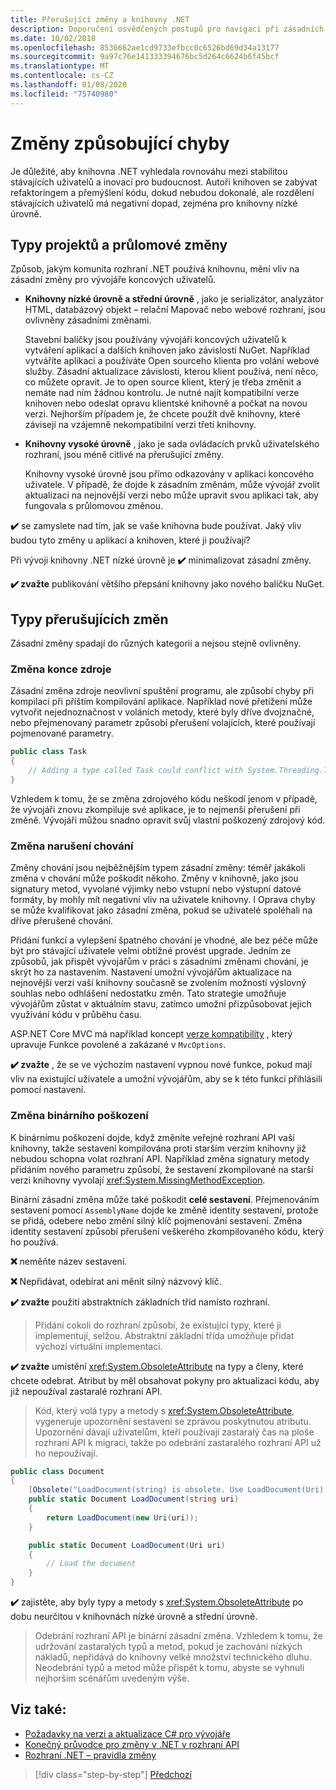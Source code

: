 ```yaml
---
title: Přerušující změny a knihovny .NET
description: Doporučení osvědčených postupů pro navigaci při zásadních změnách při vytváření knihoven .NET.
ms.date: 10/02/2018
ms.openlocfilehash: 8536662ae1cd9733efbcc0c6526bd69d34a13177
ms.sourcegitcommit: 9a97c76e141333394676bc5d264c6624b6f45bcf
ms.translationtype: MT
ms.contentlocale: cs-CZ
ms.lasthandoff: 01/08/2020
ms.locfileid: "75740980"
---
```

# <a name="breaking-changes"></a>Změny způsobující chyby

Je důležité, aby knihovna .NET vyhledala rovnováhu mezi stabilitou stávajících uživatelů a inovací pro budoucnost. Autoři knihoven se zabývat refaktoringem a přemýšlení kódu, dokud nebudou dokonalé, ale rozdělení stávajících uživatelů má negativní dopad, zejména pro knihovny nízké úrovně.

## <a name="project-types-and-breaking-changes"></a>Typy projektů a průlomové změny

Způsob, jakým komunita rozhraní .NET používá knihovnu, mění vliv na zásadní změny pro vývojáře koncových uživatelů.

- **Knihovny nízké úrovně a střední úrovně** , jako je serializátor, analyzátor HTML, databázový objekt – relační Mapovač nebo webové rozhraní, jsou ovlivněny zásadními změnami.

  Stavební balíčky jsou používány vývojáři koncových uživatelů k vytváření aplikací a dalších knihoven jako závislostí NuGet. Například vytváříte aplikaci a používáte Open sourceho klienta pro volání webové služby. Zásadní aktualizace závislosti, kterou klient používá, není něco, co můžete opravit. Je to open source klient, který je třeba změnit a nemáte nad ním žádnou kontrolu. Je nutné najít kompatibilní verze knihoven nebo odeslat opravu klientské knihovně a počkat na novou verzi. Nejhorším případem je, že chcete použít dvě knihovny, které závisejí na vzájemně nekompatibilní verzi třetí knihovny.

- **Knihovny vysoké úrovně** , jako je sada ovládacích prvků uživatelského rozhraní, jsou méně citlivé na přerušující změny.

  Knihovny vysoké úrovně jsou přímo odkazovány v aplikaci koncového uživatele. V případě, že dojde k zásadním změnám, může vývojář zvolit aktualizaci na nejnovější verzi nebo může upravit svou aplikaci tak, aby fungovala s průlomovou změnou.

**✔️** se zamyslete nad tím, jak se vaše knihovna bude používat. Jaký vliv budou tyto změny u aplikací a knihoven, které ji používají?

Při vývoji knihovny .NET nízké úrovně je **✔️** minimalizovat zásadní změny.

**✔️ zvažte** publikování většího přepsání knihovny jako nového balíčku NuGet.

## <a name="types-of-breaking-changes"></a>Typy přerušujících změn

Zásadní změny spadají do různých kategorií a nejsou stejně ovlivněny.

### <a name="source-breaking-change"></a>Změna konce zdroje

Zásadní změna zdroje neovlivní spuštění programu, ale způsobí chyby při kompilaci při příštím kompilování aplikace. Například nové přetížení může vytvořit nejednoznačnost v voláních metody, které byly dříve dvojznačné, nebo přejmenovaný parametr způsobí přerušení volajících, které používají pojmenované parametry.

```csharp
public class Task
{
    // Adding a type called Task could conflict with System.Threading.Tasks.Task at compilation
}
```

Vzhledem k tomu, že se změna zdrojového kódu neškodí jenom v případě, že vývojáři znovu zkompiluje své aplikace, je to nejmenší přerušení při změně. Vývojáři můžou snadno opravit svůj vlastní poškozený zdrojový kód.

### <a name="behavior-breaking-change"></a>Změna narušení chování

Změny chování jsou nejběžnějším typem zásadní změny: téměř jakákoli změna v chování může poškodit někoho. Změny v knihovně, jako jsou signatury metod, vyvolané výjimky nebo vstupní nebo výstupní datové formáty, by mohly mít negativní vliv na uživatele knihovny. I Oprava chyby se může kvalifikovat jako zásadní změna, pokud se uživatelé spoléhali na dříve přerušené chování.

Přidání funkcí a vylepšení špatného chování je vhodné, ale bez péče může být pro stávající uživatele velmi obtížné provést upgrade. Jedním ze způsobů, jak přispět vývojářům v práci s zásadními změnami chování, je skrýt ho za nastavením. Nastavení umožní vývojářům aktualizace na nejnovější verzi vaší knihovny současně se zvolením možnosti výslovný souhlas nebo odhlášení nedostatku změn. Tato strategie umožňuje vývojářům zůstat v aktuálním stavu, zatímco umožní přizpůsobovat jejich využívání kódu v průběhu času.

ASP.NET Core MVC má například koncept [verze kompatibility](/aspnet/core/mvc/compatibility-version) , který upravuje Funkce povolené a zakázané v `MvcOptions`.

**✔️ zvažte** , že se ve výchozím nastavení vypnou nové funkce, pokud mají vliv na existující uživatele a umožní vývojářům, aby se k této funkci přihlásili pomocí nastavení.

### <a name="binary-breaking-change"></a>Změna binárního poškození

K binárnímu poškození dojde, když změníte veřejné rozhraní API vaší knihovny, takže sestavení kompilována proti starším verzím knihovny již nebudou schopna volat rozhraní API. Například změna signatury metody přidáním nového parametru způsobí, že sestavení zkompilované na starší verzi knihovny vyvolají <xref:System.MissingMethodException>.

Binární zásadní změna může také poškodit **celé sestavení**. Přejmenováním sestavení pomocí `AssemblyName` dojde ke změně identity sestavení, protože se přidá, odebere nebo změní silný klíč pojmenování sestavení. Změna identity sestavení způsobí přerušení veškerého zkompilovaného kódu, který ho používá.

**❌** neměňte název sestavení.

**❌** Nepřidávat, odebírat ani měnit silný názvový klíč.

**✔️ zvažte** použití abstraktních základních tříd namísto rozhraní.

> Přidání cokoli do rozhraní způsobí, že existující typy, které ji implementují, selžou. Abstraktní základní třída umožňuje přidat výchozí virtuální implementaci.

**✔️ zvažte** umístění <xref:System.ObsoleteAttribute> na typy a členy, které chcete odebrat. Atribut by měl obsahovat pokyny pro aktualizaci kódu, aby již nepoužíval zastaralé rozhraní API.

> Kód, který volá typy a metody s <xref:System.ObsoleteAttribute>, vygeneruje upozornění sestavení se zprávou poskytnutou atributu. Upozornění dávají uživatelům, kteří používají zastaralý čas na ploše rozhraní API k migraci, takže po odebrání zastaralého rozhraní API už ho nepoužívají.

```csharp
public class Document
{
    [Obsolete("LoadDocument(string) is obsolete. Use LoadDocument(Uri) instead.")]
    public static Document LoadDocument(string uri)
    {
        return LoadDocument(new Uri(uri));
    }

    public static Document LoadDocument(Uri uri)
    {
        // Load the document
    }
}
```

**✔️** zajistěte, aby byly typy a metody s <xref:System.ObsoleteAttribute> po dobu neurčitou v knihovnách nízké úrovně a střední úrovně.

> Odebrání rozhraní API je binární zásadní změna. Vzhledem k tomu, že udržování zastaralých typů a metod, pokud je zachování nízkých nákladů, nepřidává do knihovny velké množství technického dluhu. Neodebrání typů a metod může přispět k tomu, abyste se vyhnuli nejhorším scénářům uvedeným výše.

## <a name="see-also"></a>Viz také:

- [Požadavky na verzi a aktualizace C# pro vývojáře](../../csharp/whats-new/version-update-considerations.md)
- [Konečný průvodce pro změny v .NET v rozhraní API](https://stackoverflow.com/questions/1456785/a-definitive-guide-to-api-breaking-changes-in-net)
- [Rozhraní .NET – pravidla změny](https://github.com/dotnet/runtime/blob/master/docs/coding-guidelines/breaking-change-rules.md)

>[!div class="step-by-step"]
>[Předchozí](versioning.md)
